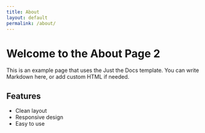 ```yaml
---
title: About
layout: default
permalink: /about/
---
```


# Welcome to the About Page 2

This is an example page that uses the Just the Docs template. You can write Markdown here, or add custom HTML if needed.

## Features
- Clean layout
- Responsive design
- Easy to use